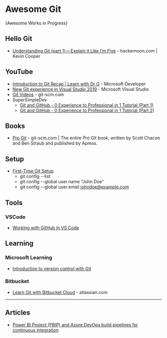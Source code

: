 # Awesome Git
{Awesome Works in Progress}

## Hello Git
* [Understanding Git (part 1) — Explain it Like I’m Five](https://hackernoon.com/understanding-git-fcffd87c15a3) - hackernoon.com | Kevin Cooper


## YouTube
* [Introduction to Git Recap | Learn with Dr G](https://www.youtube.com/watch?v=9uGS1ak_FGg) - Microsoft Developer
* [New Git experience in Visual Studio 2019](https://www.youtube.com/watch?v=UHrAg3iKoe0) - Microsoft Visual Studio
* [Git Videos](https://git-scm.com/videos) - git-scm.com
* SuperSimpleDev
  - [Git and GitHub - 0 Experience to Professional in 1 Tutorial (Part 1)](https://www.youtube.com/watch?v=hrTQipWp6co)
  - [Git and GitHub - 0 Experience to Professional in 1 Tutorial (Part 2)](https://www.youtube.com/watch?v=1ibmWyt8hfw)

## Books
* [Pro Git](https://git-scm.com/book/) - git-scm.com | The entire Pro Git book, written by Scott Chacon and Ben Straub and published by Apress.

## Setup
* [First-Time Git Setup](https://git-scm.com/book/en/v2/Getting-Started-First-Time-Git-Setup)
  * git config --list
  * git config --global user.name "John Doe"
  * git config --global user.email johndoe@example.com

## Tools
### VSCode
* [Working with GitHub in VS Code](https://code.visualstudio.com/docs/editor/github)

## Learning
### Microsoft Learning
* [Introduction to version control with Git](https://docs.microsoft.com/en-us/learn/paths/intro-to-vc-git/)

### Bitbucket
* [Learn Git with Bitbucket Cloud](https://www.atlassian.com/git/tutorials/learn-git-with-bitbucket-cloud) - atlassian.com

----

## Articles
* [Power BI Project (PBIP) and Azure DevOps build pipelines for continuous integration](https://learn.microsoft.com/en-us/power-bi/developer/projects/projects-build-pipelines)

